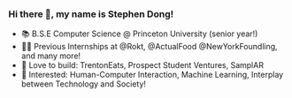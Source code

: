 ### Hi there 👋, my name is Stephen Dong!
- 📚 B.S.E Computer Science @ Princeton University (senior year!)
- 👨‍💻 Previous Internships at @Rokt, @ActualFood @NewYorkFoundling, and many more!
- 🔨 Love to build: TrentonEats, Prospect Student Ventures, SamplAR 
- 👀 Interested: Human-Computer Interaction, Machine Learning, Interplay between Technology and Society!
<!--
**stephendongg/stephendongg** is a ✨ _special_ ✨ repository because its `README.md` (this file) appears on your GitHub profile.

Here are some ideas to get you started:

- 🔭 I’m currently working on ...
- 🌱 I’m currently learning ...
- 👯 I’m looking to collaborate on ...
- 🤔 I’m looking for help with ...
- 💬 Ask me about ...
- 📫 How to reach me: ...
- 😄 Pronouns: ...
- ⚡ Fun fact: ...
-->
